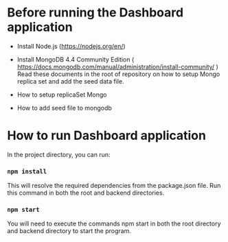 # Before running the Dashboard application 

- Install Node.js
(https://nodejs.org/en/)

- Install MongoDB 4.4 Community Edition ( https://docs.mongodb.com/manual/administration/install-community/ ) 
Read these documents in the root of repository on how to setup Mongo replica set and add the seed data file.
- How to setup replicaSet Mongo
- How to add seed file to mongodb

# How to run Dashboard application 
In the project directory, you can run:

### `npm install`

This will resolve the required dependencies from the package.json file.
Run this command in both the root and backend directories.


### `npm start`
You will need to execute the commands npm start in both the root directory and backend directory to start the program.



